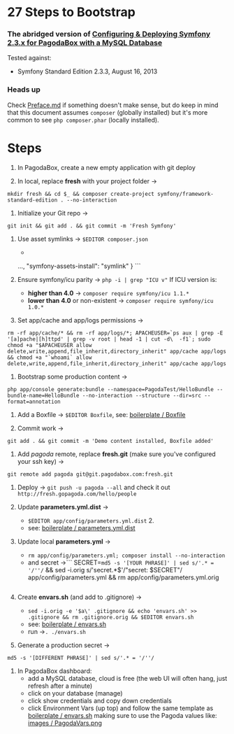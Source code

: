 27 Steps to Bootstrap
==========================
### The abridged version of [Configuring & Deploying Symfony 2.3.x for PagodaBox with a MySQL Database](Symfony%202.3.x%20on%20PagodaBox.md)

Tested against:

* Symfony Standard Edition 2.3.3, August 16, 2013


### Heads up

Check [Preface.md](Preface.md) if something doesn't make sense, but do keep in mind that this document assumes `composer` (globally installed) but it's more common to see `php composer.phar` (locally installed).

# Steps

1. In PagodaBox, create a new empty application with git deploy

1. In local, replace **fresh** with your project folder →
```
mkdir fresh && cd $_ && composer create-project symfony/framework-standard-edition . --no-interaction
``` 

1. Initialize your Git repo →
```
git init && git add . && git commit -m 'Fresh Symfony'
```

1. Use asset symlinks → `$EDITOR composer.json`
	- ``` "extra": {
    …,
    "symfony-assets-install": "symlink"
} ```

1. Ensure symfony/icu parity → ```php -i | grep "ICU v"``` If ICU version is:
	- **higher than 4.0** → `composer require symfony/icu 1.1.*`
	- **lower than 4.0** or non-existent → `composer require symfony/icu 1.0.*`

1. Set app/cache and app/logs permissions →
```
rm -rf app/cache/* && rm -rf app/logs/*; APACHEUSER=`ps aux | grep -E '[a]pache|[h]ttpd' | grep -v root | head -1 | cut -d\  -f1`; sudo chmod +a "$APACHEUSER allow delete,write,append,file_inherit,directory_inherit" app/cache app/logs && chmod +a "`whoami` allow delete,write,append,file_inherit,directory_inherit" app/cache app/logs
```

1. Bootstrap some production content → 
```
php app/console generate:bundle --namespace=PagodaTest/HelloBundle --bundle-name=HelloBundle --no-interaction --structure --dir=src --format=annotation
```

1. Add a Boxfile → ```$EDITOR Boxfile```, see: [boilerplate / Boxfile](https://raw.github.com/mfdj/symfony2-on-pagodabox/master/boilerplate/Boxfile)

1. Commit work →
```
git add . && git commit -m 'Demo content installed, Boxfile added'
```

1. Add *pagoda* remote, replace **fresh.git** (make sure you've configured your ssh key) → 
```
git remote add pagoda git@git.pagodabox.com:fresh.git
```

1. Deploy → ```git push -u pagoda --all``` and check it out `http://fresh.gopagoda.com/hello/people`

1. Update **parameters.yml.dist** →
   - `$EDITOR app/config/parameters.yml.dist` 2. 
   - see: [boilerplate / parameters.yml.dist](../boilerplate/parameters.yml.dist)

1. Update local **parameters.yml** →
	- `rm app/config/parameters.yml; composer install --no-interaction`
	- and secret →``` SECRET=`md5 -s '[YOUR PHRASE]' | sed s/'.* = '/''/` && sed -i.orig s/'secret.*$'/"secret: $SECRET"/ app/config/parameters.yml && rm app/config/parameters.yml.orig
	```

1. Create **envars.sh** (and add to .gitignore) →
	- `sed -i.orig -e '$a\' .gitignore && echo 'envars.sh' >> .gitignore && rm .gitignore.orig && $EDITOR envars.sh	`	
	- see: [boilerplate / envars.sh](../boilerplate/envars.sh)
	- run →`. ./envars.sh`

1. Generate a production secret →
```
md5 -s '[DIFFERENT PHRASE]' | sed s/'.* = '/''/
```

1. In PagodaBox dashboard: 
    - add a MySQL database, cloud is free (the web UI will often hang, just refresh after a minute)
    - click on your database (manage) 
    - click show credentials and copy down credentials
    - click Environment Vars (up top) and follow the same template as [boilerplate / envars.sh](../boilerplate/envars.sh) making sure to use the Pagoda values like: [images / PagodaVars.png](images/PagodaVars.png)

